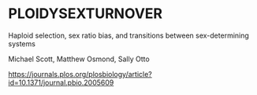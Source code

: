 # PLOIDYSEXTURNOVER

Haploid selection, sex ratio bias, and transitions between sex-determining systems

Michael Scott, Matthew Osmond, Sally Otto

https://journals.plos.org/plosbiology/article?id=10.1371/journal.pbio.2005609
